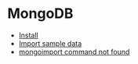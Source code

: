 # MongoDB

* [Install](https://docs.mongodb.com/master/tutorial/install-mongodb-on-os-x/?_ga=1.127487629.1445087791.1464346162#install-mongodb-community-edition)
* [Import sample data](https://docs.mongodb.com/getting-started/shell/import-data/)
* [mongoimport command not found](http://grokbase.com/t/gg/mongodb-user/143nxvp188/mongoimport-command-not-found)
